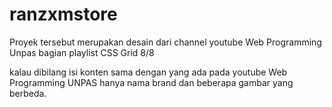 # ranzxmstore

Proyek tersebut merupakan desain dari channel youtube Web Programming Unpas 
bagian playlist CSS Grid 8/8

kalau dibilang isi konten sama dengan yang ada pada youtube Web Programming UNPAS
hanya nama brand dan beberapa gambar yang berbeda.

